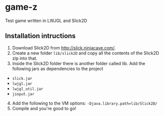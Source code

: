 # game-z
Test game written in LWJGL and Slick2D

## Installation intructions
1. Download Slick2D from http://slick.ninjacave.com/.
2. Create a new folder `lib/slick2D` and copy all the contents of the Slick2D zip into that.
3. Inside the Slick2D folder there is another folder called lib. Add the following jars as dependencies to the project
  - `slick.jar`
  - `lwjgl.jar`
  - `lwjgl_util.jar`
  - `jinput.jar`
4. Add the following to the VM options: `-Djava.library.path=lib/Slick2D/`
5. Compile and you're good to go!
